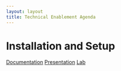 ```yaml
---
layout: layout
title: Technical Enablement Agenda
---
```


# Installation and Setup
[Documentation](installation-and-setup/documentation)
[Presentation](installation-and-setup/presentation)
[Lab](installation-and-setup/lab)

